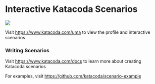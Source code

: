 # Interactive Katacoda Scenarios

[![](http://shields.katacoda.com/katacoda/uma/count.svg)](https://www.katacoda.com/uma "Get your profile on Katacoda.com")

Visit https://www.katacoda.com/uma to view the profile and interactive scenarios

### Writing Scenarios
Visit https://www.katacoda.com/docs to learn more about creating Katacoda scenarios

For examples, visit https://github.com/katacoda/scenario-example
